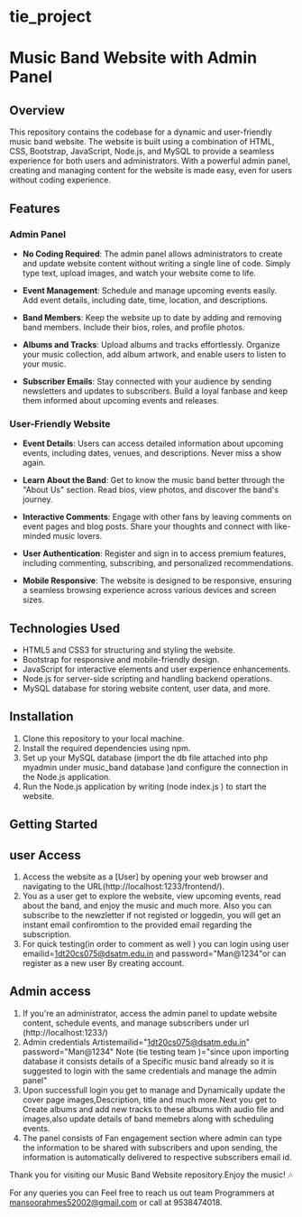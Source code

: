 # tie_project

# Music Band Website with Admin Panel


## Overview

This repository contains the codebase for a dynamic and user-friendly music band website. The website is built using a combination of HTML, CSS, Bootstrap, JavaScript, Node.js, and MySQL to provide a seamless experience for both users and administrators. With a powerful admin panel, creating and managing content for the website is made easy, even for users without coding experience.

## Features

### Admin Panel

- **No Coding Required**: The admin panel allows administrators to create and update website content without writing a single line of code. Simply type text, upload images, and watch your website come to life.

- **Event Management**: Schedule and manage upcoming events easily. Add event details, including date, time, location, and descriptions.

- **Band Members**: Keep the website up to date by adding and removing band members. Include their bios, roles, and profile photos.

- **Albums and Tracks**: Upload albums and tracks effortlessly. Organize your music collection, add album artwork, and enable users to listen to your music.

- **Subscriber Emails**: Stay connected with your audience by sending newsletters and updates to subscribers. Build a loyal fanbase and keep them informed about upcoming events and releases.

### User-Friendly Website

- **Event Details**: Users can access detailed information about upcoming events, including dates, venues, and descriptions. Never miss a show again.

- **Learn About the Band**: Get to know the music band better through the "About Us" section. Read bios, view photos, and discover the band's journey.

- **Interactive Comments**: Engage with other fans by leaving comments on event pages and blog posts. Share your thoughts and connect with like-minded music lovers.

- **User Authentication**: Register and sign in to access premium features, including commenting, subscribing, and personalized recommendations.

- **Mobile Responsive**: The website is designed to be responsive, ensuring a seamless browsing experience across various devices and screen sizes.

## Technologies Used

- HTML5 and CSS3 for structuring and styling the website.
- Bootstrap for responsive and mobile-friendly design.
- JavaScript for interactive elements and user experience enhancements.
- Node.js for server-side scripting and handling backend operations.
- MySQL database for storing website content, user data, and more.

## Installation

1. Clone this repository to your local machine.
2. Install the required dependencies using npm.
3. Set up your MySQL database (import the db file attached into php myadmin under music_band database )and configure the connection in the Node.js application.
4. Run the Node.js application by writing (node index.js ) to start the website.

## Getting Started

## user Access

1. Access the website as a [User] by opening your web browser and navigating to the URL(http://localhost:1233/frontend/).
2. You as a user get to explore the website, view upcoming events, read about the band, and enjoy the music and much more. Also you can subscribe to the newzletter if not registed or loggedin, you will get an instant email confiromtion to the provided email regarding the subscription.
3. For quick testing(in order to comment as well ) you can login using user emailid=1dt20cs075@dsatm.edu.in and password="Man@1234"or can register as a new user By creating account.


## Admin access
1. If you're an administrator, access the admin panel to update website content, schedule events, and manage subscribers under url (http://localhost:1233/)
2. Admin credentials Artistemailid="1dt20cs075@dsatm.edu.in" password="Man@1234" Note (tie testing team )="since upon  importing database it consists details of a Specific  music band already so it is  suggested to login with the same credentials and manage the admin panel"
3. Upon successfull login you get to manage and Dynamically update the cover page images,Description, title and much more.Next you get to Create albums and add new tracks to these albums with audio file and images,also update details of band memebrs along with scheduling events.
4. The panel consists of Fan engagement section where admin can type the information to be shared with subscribers and upon sending, the information is automatically delivered to respective subscribers email id.


Thank you for visiting our Music Band Website repository.Enjoy the music! 🎶

For any queries you can Feel free to reach us out team Programmers at mansoorahmes52002@gmail.com or call at 9538474018.
